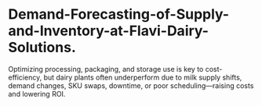 # Demand-Forecasting-of-Supply-and-Inventory-at-Flavi-Dairy-Solutions.
Optimizing processing, packaging, and storage use is key to cost-efficiency, but dairy plants often underperform due to milk supply shifts, demand changes, SKU swaps, downtime, or poor scheduling—raising costs and lowering ROI.

